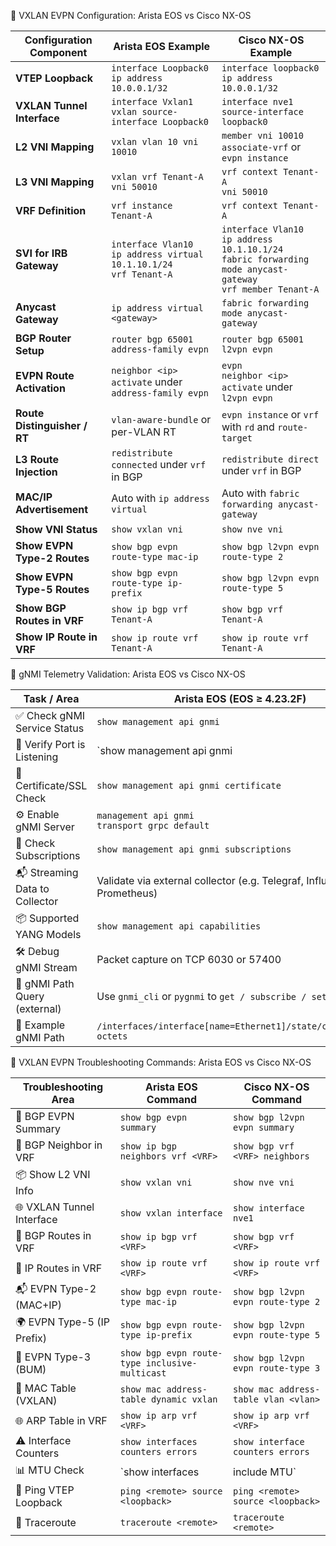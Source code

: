 📘 VXLAN EVPN Configuration: Arista EOS vs Cisco NX-OS

| Configuration Component      | Arista EOS Example                                      | Cisco NX-OS Example                                      |
|-----------------------------|----------------------------------------------------------|----------------------------------------------------------|
| **VTEP Loopback**           | `interface Loopback0`<br>`ip address 10.0.0.1/32`       | `interface loopback0`<br>`ip address 10.0.0.1/32`        |
| **VXLAN Tunnel Interface**  | `interface Vxlan1`<br>`vxlan source-interface Loopback0`| `interface nve1`<br>`source-interface loopback0`         |
| **L2 VNI Mapping**          | `vxlan vlan 10 vni 10010`                               | `member vni 10010 associate-vrf` or `evpn instance`      |
| **L3 VNI Mapping**          | `vxlan vrf Tenant-A vni 50010`                          | `vrf context Tenant-A`<br>`vni 50010`                    |
| **VRF Definition**          | `vrf instance Tenant-A`                                 | `vrf context Tenant-A`                                   |
| **SVI for IRB Gateway**     | `interface Vlan10`<br>`ip address virtual 10.1.10.1/24`<br>`vrf Tenant-A` | `interface Vlan10`<br>`ip address 10.1.10.1/24`<br>`fabric forwarding mode anycast-gateway`<br>`vrf member Tenant-A` |
| **Anycast Gateway**         | `ip address virtual <gateway>`                          | `fabric forwarding mode anycast-gateway`                 |
| **BGP Router Setup**        | `router bgp 65001`<br>`address-family evpn`             | `router bgp 65001`<br>`l2vpn evpn`                       |
| **EVPN Route Activation**   | `neighbor <ip> activate` under `address-family evpn`    | `evpn` <br>`neighbor <ip> activate` under `l2vpn evpn`   |
| **Route Distinguisher / RT**| `vlan-aware-bundle` or per-VLAN RT                      | `evpn instance` or `vrf` with `rd` and `route-target`    |
| **L3 Route Injection**      | `redistribute connected` under `vrf` in BGP             | `redistribute direct` under `vrf` in BGP                 |
| **MAC/IP Advertisement**    | Auto with `ip address virtual`                          | Auto with `fabric forwarding anycast-gateway`            |
| **Show VNI Status**         | `show vxlan vni`                                        | `show nve vni`                                           |
| **Show EVPN Type-2 Routes** | `show bgp evpn route-type mac-ip`                       | `show bgp l2vpn evpn route-type 2`                       |
| **Show EVPN Type-5 Routes** | `show bgp evpn route-type ip-prefix`                    | `show bgp l2vpn evpn route-type 5`                       |
| **Show BGP Routes in VRF**  | `show ip bgp vrf Tenant-A`                              | `show bgp vrf Tenant-A`                                  |
| **Show IP Route in VRF**    | `show ip route vrf Tenant-A`                            | `show ip route vrf Tenant-A`                             |

📡 gNMI Telemetry Validation: Arista EOS vs Cisco NX-OS

| Task / Area                      | Arista EOS (EOS ≥ 4.23.2F)                            | Cisco NX-OS (9.3(5)+ for N9K)                          |
|----------------------------------|--------------------------------------------------------|--------------------------------------------------------|
| ✅ Check gNMI Service Status     | `show management api gnmi`                             | `show grpc gnmi service`                               |
| 🔌 Verify Port is Listening      | `show management api gnmi | json` <br> (`:8080` or `:6030`) | `show grpc internal gnmi`                              |
| 🔐 Certificate/SSL Check         | `show management api gnmi certificate`                 | `show run | include gnmi server`                        |
| ⚙️ Enable gNMI Server            | `management api gnmi` <br> `transport grpc default`    | `feature gnmi` <br> `gnmi server`                      |
| 🧠 Check Subscriptions           | `show management api gnmi subscriptions`               | `show telemetry internal subscription all`             |
| 📬 Streaming Data to Collector   | Validate via external collector (e.g. Telegraf, InfluxDB, Prometheus) | Same — collector must decode JSON/gRPC correctly       |
| 📦 Supported YANG Models         | `show management api capabilities`                     | `show telemetry model` or `show gnmi capabilities`     |
| 🛠 Debug gNMI Stream             | Packet capture on TCP 6030 or 57400                    | Same (Wireshark decode as gRPC + gNMI)                 |
| 🧾 gNMI Path Query (external)    | Use `gnmi_cli` or `pygnmi` to `get / subscribe / set`  | Same (gNMI clients work cross-vendor)                  |
| 🧰 Example gNMI Path             | `/interfaces/interface[name=Ethernet1]/state/counters/in-octets` | `/interfaces/interface[name=Ethernet1]/state/counters/in-octets` |

🧪 VXLAN EVPN Troubleshooting Commands: Arista EOS vs Cisco NX-OS

| Troubleshooting Area        | Arista EOS Command                            | Cisco NX-OS Command                                |
|-----------------------------|-----------------------------------------------|----------------------------------------------------|
| 🔄 BGP EVPN Summary         | `show bgp evpn summary`                       | `show bgp l2vpn evpn summary`                      |
| 👥 BGP Neighbor in VRF      | `show ip bgp neighbors vrf <VRF>`            | `show bgp vrf <VRF> neighbors`                     |
| 📦 Show L2 VNI Info         | `show vxlan vni`                              | `show nve vni`                                     |
| 🌐 VXLAN Tunnel Interface   | `show vxlan interface`                        | `show interface nve1`                              |
| 🧠 BGP Routes in VRF        | `show ip bgp vrf <VRF>`                       | `show bgp vrf <VRF>`                               |
| 📡 IP Routes in VRF         | `show ip route vrf <VRF>`                     | `show ip route vrf <VRF>`                          |
| 📬 EVPN Type-2 (MAC+IP)     | `show bgp evpn route-type mac-ip`            | `show bgp l2vpn evpn route-type 2`                 |
| 🌍 EVPN Type-5 (IP Prefix)  | `show bgp evpn route-type ip-prefix`         | `show bgp l2vpn evpn route-type 5`                 |
| 📣 EVPN Type-3 (BUM)        | `show bgp evpn route-type inclusive-multicast` | `show bgp l2vpn evpn route-type 3`               |
| 🔧 MAC Table (VXLAN)        | `show mac address-table dynamic vxlan`        | `show mac address-table vlan <vlan>`               |
| 🌐 ARP Table in VRF         | `show ip arp vrf <VRF>`                       | `show ip arp vrf <VRF>`                            |
| ⚠ Interface Counters        | `show interfaces counters errors`            | `show interface counters errors`                   |
| 📊 MTU Check                | `show interfaces | include MTU`               | `show interface <intf> | include MTU`             |
| 🔗 Ping VTEP Loopback       | `ping <remote> source <loopback>`            | `ping <remote> source <loopback>`                  |
| 🧪 Traceroute               | `traceroute <remote>`                         | `traceroute <remote>`                              |
